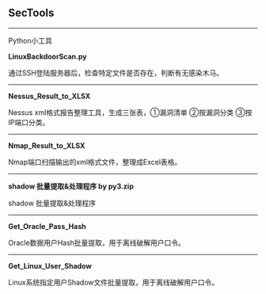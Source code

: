 ## SecTools
---  
Python小工具

**LinuxBackdoorScan.py** 

通过SSH登陆服务器后，检查特定文件是否存在，判断有无感染木马。  

---

**Nessus_Result_to_XLSX**

Nessus xml格式报告整理工具，生成三张表，①漏洞清单 ②按漏洞分类 ③按IP端口分类。

---

**Nmap_Result_to_XLSX**

Nmap端口扫描输出的xml格式文件，整理成Excel表格。

---

**shadow 批量提取&处理程序 by py3.zip**

shadow 批量提取&处理程序

---

**Get_Oracle_Pass_Hash**

Oracle数据用户Hash批量提取，用于离线破解用户口令。

---

**Get_Linux_User_Shadow**

Linux系统指定用户Shadow文件批量提取，用于离线破解用户口令。
